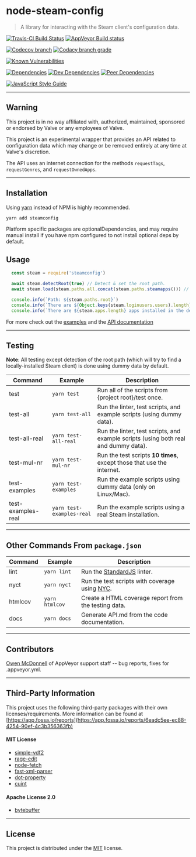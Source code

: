 # node-steam-config

> A library for interacting with the Steam client's configuration data.

[![Travis-CI Build Status](https://travis-ci.org/l3laze/node-steam-config.svg?branch=master)](https://travis-ci.org/l3laze/node-steam-config?branch=master) [![AppVeyor Build status](https://ci.appveyor.com/api/projects/status/mhpi0l2hog0lbmuw/branch/master?svg=true)](https://ci.appveyor.com/project/l3laze/node-steam-config/branch/master)

[![Codecov branch](https://img.shields.io/codecov/c/github/l3laze/node-steam-config/master.svg)](https://codecov.io/gh/l3laze/node-steam-config/list/master) [![Codacy branch grade](https://img.shields.io/codacy/grade/6ce28f60d6e64da8bd2c36782fd57973/master.svg)](https://app.codacy.com/app/l3laze/node-steam-config/dashboard)

[![Known Vulnerabilities](https://snyk.io/test/github/l3laze/node-steam-config/badge.svg?targetFile=package.json)](https://snyk.io/test/github/l3laze/node-steam-config?targetFile=package.json)

[![Dependencies](https://img.shields.io/david/l3laze/node-steam-config.svg)](https://github.com/l3laze/node-steam-config/issues) [![Dev Dependencies](https://img.shields.io/david/dev/l3laze/node-steam-config.svg)](https://github.com/l3laze/node-steam-config) [![Peer Dependencies](https://img.shields.io/david/peer/l3laze/node-steam-config.svg)](https://github.com/l3laze/node-steam-config)

[![JavaScript Style Guide](https://cdn.rawgit.com/standard/standard/master/badge.svg)](https://github.com/standard/standard)


----


## Warning


This project is in no way affiliated with, authorized, maintained, sponsored or endorsed by Valve or any employees of Valve.


This project is an experimental wrapper that provides an API related to configuration data which may change or be removed entirely at any time at Valve's discretion.


The API uses an internet connection for the methods `requestTags`, `requestGenres`, and `requestOwnedApps`.


----


## Installation


Using [yarn](https://yarnpkg.com/en/) instead of NPM is highly recommended.


`yarn add steamconfig`


Platform specific packages are optionalDependencies, and may require manual install if you have npm configured to not install optional deps by default.


## Usage


```javascript
  const steam = require('steamconfig')

  await steam.detectRoot(true) // Detect & set the root path.
  await steam.load(steam.paths.all.concat(steam.paths.steamapps())) // Load the configuration + installed app data.

  console.info(`Path: ${steam.paths.root}`)
  console.info(`There are ${Object.keys(steam.loginusers.users).length} users associated with this Steam installation.`)
  console.info(`There are ${steam.apps.length} apps installed in the default Steam Library Folder`)

```


For more check out the [examples](./examples) and the [API documentation](./API.md)


----


## Testing


**Note**: All testing except detection of the root path (which will try to find a locally-installed Steam client) is done using dummy data by default.


| Command | Example | Description |
| ---- | ---- | ---- |
| test | `yarn test` | Run all of the scripts from {project root}/test once. |
| test-all | `yarn test-all` | Run the linter, test scripts, and example scripts (using dummy data). |
| test-all-real | `yarn test-all-real` | Run the linter, test scripts, and example scripts (using both real and dummy data). |
| test-mul-nr | `yarn test-mul-nr` | Run the test scripts **10 times**, except those that use the internet. |
| test-examples | `yarn test-examples` | Run the example scripts using dummy data (only on Linux/Mac). |
| test-examples-real | `yarn test-examples-real` | Run the example scripts using a real Steam installation. |


----


## Other Commands From `package.json`


| Command | Example | Description |
| ---- | ---- | ---- |
| lint | `yarn lint` | Run the [StandardJS](https://standardjs.com/) linter. |
| nyct | `yarn nyct` | Run the test scripts with coverage using [NYC](https://github.com/istanbuljs/nyc). |
| htmlcov | `yarn htmlcov` | Create a HTML coverage report from the testing data. |
| docs | `yarn docs` | Generate API.md from the code documentation. |


----


## Contributors

[Owen McDonnell](https://github.com/OwenMcDonnell) of AppVeyor support staff -- bug reports, fixes for .appveyor.yml.


----


## Third-Party Information


This project uses the following third-party packages with their own licenses/requirements. More information can be found at [https://app.fossa.io/reports](https://app.fossa.io/reports/6eadc5ee-ec88-4254-90ef-4c3b356363fb)


#### MIT License
  * [simple-vdf2](https://www.npmjs.com/package/simple-vdf2)
  * [rage-edit](https://www.npmjs.com/package/rage-edit)
  * [node-fetch](https://github.com/bitinn/node-fetch)
  * [fast-xml-parser](https://www.npmjs.com/package/fast-xml-parser)
  * [dot-property](https://www.npmjs.com/package/dot-property)
  * [cuint](https://github.com/pierrec/js-cuint)

#### Apache License 2.0
  * [bytebuffer](https://www.npmjs.com/package/bytebuffer)

----


## License


This project is distributed under the [MIT](https://github.com/l3laze/node-steam-config/blob/master/LICENSE.md) license.
